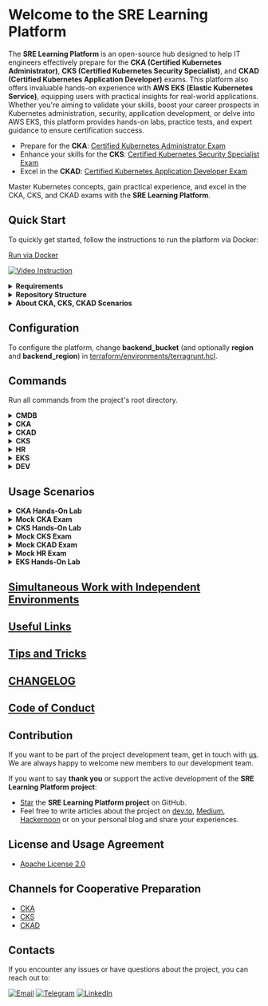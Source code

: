 # Welcome to the SRE Learning Platform

The **SRE Learning Platform** is an open-source hub designed to help IT engineers effectively prepare for the **CKA (Certified Kubernetes Administrator)**, **CKS (Certified Kubernetes Security Specialist)**, and **CKAD (Certified Kubernetes Application Developer)** exams. This platform also offers invaluable hands-on experience with **AWS EKS (Elastic Kubernetes Service)**, equipping users with practical insights for real-world applications. Whether you're aiming to validate your skills, boost your career prospects in Kubernetes administration, security, application development, or delve into AWS EKS, this platform provides hands-on labs, practice tests, and expert guidance to ensure certification success.

- Prepare for the **CKA**: [Certified Kubernetes Administrator Exam](https://training.linuxfoundation.org/certification/certified-kubernetes-administrator-cka/)
- Enhance your skills for the **CKS**: [Certified Kubernetes Security Specialist Exam](https://training.linuxfoundation.org/certification/certified-kubernetes-security-specialist/)
- Excel in the **CKAD**: [Certified Kubernetes Application Developer Exam](https://training.linuxfoundation.org/certification/certified-kubernetes-application-developer-ckad/)

Master Kubernetes concepts, gain practical experience, and excel in the CKA, CKS, and CKAD exams with the **SRE Learning Platform**.

## Quick Start
To quickly get started, follow the instructions to run the platform via Docker:

[Run via Docker](docs/run_from_docker.MD)

[![Video Instruction](docs/images/run_via_docker.gif)](https://youtu.be/Xh6sWzafBmw "Run via Docker")

<details>
  <summary><strong>Requirements</strong></summary>

- [GNU Make](https://www.gnu.org/software/make/) >= 4.2.1
- [Terraform](https://developer.hashicorp.com/terraform/tutorials/aws-get-started/install-cli) >= v1.6.6
- [Terragrunt](https://terragrunt.gruntwork.io/docs/getting-started/install/) >= v0.54.8
- [jq](https://jqlang.github.io/jq/download/) >= 1.6
- [AWS IAM user](https://docs.aws.amazon.com/IAM/latest/UserGuide/id_users_create.html) + [Access key](https://docs.aws.amazon.com/IAM/latest/UserGuide/id_credentials_access-keys.html) (or [IAM role](https://docs.aws.amazon.com/IAM/latest/UserGuide/id_roles.html)) with [Admin privilege for VPC, EC2, IAM, EKS](https://docs.aws.amazon.com/IAM/latest/UserGuide/access_policies.html)
- [AWS CLI](https://docs.aws.amazon.com/cli/latest/userguide/getting-started-version.html) > 2.2.30
- [AWS profile](https://docs.aws.amazon.com/cli/latest/userguide/cli-configure-files.html)

Or you can [run via Docker](docs/run_from_docker.MD) ([video instruction](https://youtu.be/Xh6sWzafBmw))

</details>

<details>
  <summary><strong>Repository Structure</strong></summary>

The repository is organized into the following sections:

- **[Makefile](Makefile)** - Contains scenarios for launching hands-on labs and mock exams.
- **[tasks](tasks)** - Contains lab scenarios and mock exam scripts.
  - **[cka](tasks/cka)** - Everything related to CKA.
    - **[labs](tasks/cka/labs)** - Hands-on labs for the CKA exam.
    - **[mock](tasks/cka/mock)** - Mock scripts for the CKA exam.
  - **[cks](tasks/cks)** - Everything related to CKS.
    - **[labs](tasks/cks/labs)** - Hands-on labs for the CKS exam.
    - **[mock](tasks/cks/mock)** - Mock scripts for the CKS exam.
- **[terraform](terraform)** - Contains modules and Terraform environments.
  - **[environments](terraform/environments)** - Terragrunt (Terraform) environments.
  - **[modules](terraform/modules)** - Terraform modules.

</details>

<details>
  <summary><strong>About CKA, CKS, CKAD Scenarios</strong></summary>

- The platform uses **AWS** to create the following resources: **VPC**, **subnets**, **security groups**, **EC2** (spot), **S3**.
- After launching the scenarios, the platform will create all necessary resources and provide access to Kubernetes clusters.
- To create clusters, the platform uses **kubeadm**.
- You can easily add your own scenario using the existing Terraform module [k8s_self_management](terraform/modules/k8s_self_management).
- The [k8s_self_management](terraform/modules/k8s_self_management) module supports versions:
````
k8s version  : [ 1.21 , 1.29 ]   https://kubernetes.io/releases/
Rintime :
    docker                   [1.21 , 1.23]
    cri-o                    [1.21 , 1.29]
    containerd               [1.21 , 1.29]   # cks, cka  default 1.29
    containerd_gvizor        [1.21 , 1.29]
OS for nodes  :
   ubuntu  :  20.04 LTS  ,  22.04 LTS   # cks default  20.04 LTS
CNI :  calico
````

</details>

## Configuration
To configure the platform, change **backend_bucket** (and optionally **region** and **backend_region**) in [terraform/environments/terragrunt.hcl](terraform/environments/terragrunt.hcl#L4).

## Commands
Run all commands from the project's root directory.

<details>
<summary><strong>CMDB</strong></summary>

- `make cmdb_get_env_all` - Get a list of all resources in CMDB.
- `USER_ID='myuser' ENV_ID='01' make cmdb_get_user_env_data` - Show all created resources of user **myuser** in environment **01**.
- `USER_ID='myuser' ENV_ID='01' make cmdb_get_user_env_lock` - Show all lock resources of user **myuser** in environment **01**.
- `USER_ID='myuser' make cmdb_get_user_env_lock` - Show all lock resources of user **myuser** in **all** environments.
- `USER_ID='myuser' make cmdb_get_user_env_data` - Show all data resources of user **myuser** in **all** environments.
- `CMDB_ITEM='CMDB_data_myuser_02_k8s_cluster1' make cmdb_get_item` - Get detailed information about **CMDB_data_myuser_02_k8s_cluster1** resource.

</details>

<details>
<summary><strong>CKA</strong></summary>

### CKA Task
- `TASK=01 make run_cka_task` - Create CKA [hands-on lab](docs/labs.MD#cka-labs) number 01.
- `TASK=01 make delete_cka_task` - Delete CKA hands-on lab.
- `TASK=01 make run_cka_task_clean` - Run CKA task with clean Terragrunt cache.
- `make output_cka_task` - Show **outputs** from **cka_task**.

### CKA Mock
- `TASK=01 make run_cka_mock` - Create mock CKA exam [number 01](tasks/cka/mock/01).
- `make delete_cka_mock` - Delete mock CKA exam.
- `TASK=01 make run_cka_mock_clean` - Create mock CKA exam [number 01](tasks/cka/mock/01) with clean Terragrunt cache.
- `make output_cka_mock` - Show **outputs** from **cka_mock**.

</details>

<details>
<summary><strong>CKAD</strong></summary>

### CKAD Mock
- `TASK=01 make run_ckad_mock` - Create mock CKAD exam [number 01](tasks/ckad/mock/01).
- `make delete_ckad_mock` - Delete mock CKAD exam.
- `TASK=01 make run_ckad_mock_clean` - Create mock CKAD exam [number 01](tasks/ckad/mock/01) with clean Terragrunt cache.
- `make output_ckad_mock` - Show **outputs** from **ckad_mock**.

</details>

<details>
<summary><strong>CKS</strong></summary>

### CKS Task
- `TASK=10 make run_cks_task` - Create CKS [hands-on lab](docs/labs.MD#cks-labs) number 10.
- `TASK=10 make delete_cks_task` - Delete CKS hands-on lab.
- `TASK=10 make run_cks_task_clean` - Run CKS task with clean Terragrunt cache.
- `make output_cks_task` - Show **outputs** from **cks_task**.

### CKS Mock
- `TASK=01 make run_cks_mock` - Create mock CKS exam [number 01](tasks/cks/mock/01).
- `make delete_cks_mock` - Delete mock CKS exam.
- `TASK=01 make run_cks_mock_clean` - Create mock CKS exam [number 01](tasks/cks/mock/01) with clean Terragrunt cache.
- `make output_cks_mock` - Show **outputs** from **cks_mock**.

</details>

<details>
<summary><strong>HR</strong></summary>

### HR Mock
- `TASK=01 make run_hr_mock` - Create mock HR exam [number 01](tasks/hr/mock/01).
- `make delete_hr_mock` - Delete mock HR exam.
- `TASK=01 make run_hr_mock_clean` - Create mock HR exam [number 01](tasks/hr/mock/01) with clean Terragrunt cache.
- `make output_hr_mock` - Show **outputs** from **hr_mock**.

</details>

<details>
<summary><strong>EKS</strong></summary>

### EKS Task
- `TASK={lab_number} make run_eks_task` - Create hands-on lab.
- `make delete_eks_task` - Delete EKS lab cluster.

</details>

<details>
<summary><strong>DEV</strong></summary>

- `make lint` - Run linter on the project.

</details>

## Usage Scenarios

<details>
<summary><strong>CKA Hands-On Lab</strong></summary>

- Choose [a hands-on lab](docs/labs.MD#cka-labs) number.
- Create CKA lab cluster: `TASK={lab_number} make run_cka_task`.
- Find {master_external_ip} in Terraform output.
- Log in to master node via SSH: `ssh ubuntu@{master_external_ip} -i {key}`.
- Check init logs: `tail -f /var/log/cloud-init-output.log`.
- Read lab descriptions in `{lab_number}/README.MD`.
- Check solution in `{lab_number}/SOLUTION.MD`.
- Delete CKA lab cluster: `make delete_cka_task`.
- Clean CKA lab cluster `.terraform` folder: `make clean_cka_task`.

</details>

<details>
<summary><strong>Mock CKA Exam</strong></summary>

[Video instruction for launching **CKA mock exam**](https://www.youtube.com/watch?v=P-YYX4CTWIg)

- Choose [a mock exam](tasks/cka/mock) number.
- Change instance type from `spot` to `ondemand` in `{mock_number}/env.hcl` if needed.
- Create mock CKA exam: `TASK={mock_number} make run_cka_mock`.
- Find `worker_pc_ip` in Terraform output.
- Connect to `worker_pc_ip` with your SSH key and user `ubuntu`.
- Open questions list `{mock_number}/README.MD` and do tasks.
- Use `ssh {kubernetes_nodename}` from work pc to connect to node.
- Run `time_left` on work pc to check time.
- Run `check_result` on work pc to check result.
- Delete mock CKA exam: `make delete_cka_mock`.
- Find exam solutions in `{mock_number}/worker/files/solutions` and [video](https://youtu.be/IZsqAPpbBxM) for [mock 01](tasks/cka/mock/01).
- Find exam tests in `{mock_number}/worker/files/tests.bats`.

</details>

<details>
<summary><strong>CKS Hands-On Lab</strong></summary>

- Choose [CKS lab](docs/labs.MD#cks-labs) number.
- Change **ami_id** in `{lab_number}/scripts/terragrunt.hcl` if you changed **region**.
- Create CKS lab cluster: `TASK={lab_number} make run_cks_task`.
- Find {master_external_ip} in Terraform output.
- Log in to master node via SSH: `ssh ubuntu@{master_external_ip} -i {key}`.
- Check init logs: `tail -f /var/log/cloud-init-output.log`.
- Read lab descriptions in `{lab_number}/README.MD`.
- Check solution in `{lab_number}/SOLUTION.MD`.
- Delete CKS lab cluster: `make delete_cks_task`.
- Clean CKS lab cluster `.terraform` folder: `make clean_cks_task`.

</details>

<details>
<summary><strong>Mock CKS Exam</strong></summary>

[Video instruction for launching **CKS mock exam**](https://youtu.be/_GbsBOMaJ9Q)

- Choose [a mock exam](tasks/cks/mock) number.
- Change **ubuntu_version** in `{mock_number}/env.hcl` if needed.
- Change instance type from `spot` to `ondemand` in `{mock_number}/env.hcl` if needed.
- Create mock CKS exam: `TASK={mock_number} make run_cks_mock` or `TASK={mock_number} make run_cks_mock_clean` if you'd like to run with **clean** Terragrunt cache.
- Find `worker_pc_ip` in Terraform output.
- Connect to `worker_pc_ip` with your SSH key and user `ubuntu`.
- Open questions list `{mock_number}/README.MD` and do tasks.
- Use `ssh {kubernetes_nodename}` from work pc to connect to node.
- Run `time_left` on work pc to check time.
- Run `check_result` on work pc to check result.
- Delete mock CKS exam: `make delete_cks_mock`.
- Find exam solutions in `{mock_number}/worker/files/solutions` and [video](https://youtu.be/I8CPwcGbrG8) for [mock 1](tasks/cks/mock/01).
- Find exam tests in `{mock_number}/worker/files/tests.bats`.

</details>

<details>
<summary><strong>Mock CKAD Exam</strong></summary>

[Video instruction for launching **CKAD mock exam**](https://youtu.be/7X4Y9QhbTsk)

- Choose [a mock exam](tasks/ckad/mock) number.
- Change **ubuntu_version** in `{mock_number}/env.hcl` if needed.
- Change instance type from `spot` to `ondemand` in `{mock_number}/env.hcl` if needed.
- Create mock CKAD exam: `TASK={mock_number} make run_ckad_mock` or `TASK={mock_number} make run_ckad_mock_clean` if you'd like to run with **clean** Terragrunt cache.
- Find `worker_pc_ip` in Terraform output.
- Connect to `worker_pc_ip` with your SSH key and user `ubuntu`.
- Open questions list `{mock_number}/README.MD` and do tasks.
- Use `ssh {kubernetes_nodename}` from work pc to connect to node.
- Run `time_left` on work pc to check time.
- Run `check_result` on work pc to check result.
- Delete mock CKAD exam: `make delete_ckad_mock`.
- Find exam solutions in `{mock_number}/worker/files/solutions` and [video](https://youtu.be/yQK7Ca8d-yw) for [mock 1](tasks/ckad/mock/01).
- Find exam tests in `{mock_number}/worker/files/tests.bats`.

</details>

<details>
<summary><strong>Mock HR Exam</strong></summary>

[Video instruction for launching **HR mock exam**](https://youtu.be/4CTC1jl8lxE)

- Choose [a mock exam](tasks/hr/mock) number.
- Change **ubuntu_version** in `{mock_number}/env.hcl` if needed.
- Change instance type from `spot` to `ondemand` in `{mock_number}/env.hcl` if needed.
- Create mock HR exam: `TASK={mock_number} make run_hr_mock` or `TASK={mock_number} make run_hr_mock_clean` if you'd like to run with **clean** Terragrunt cache.
- Find `worker_pc_ip` in Terraform output.
- Connect to `worker_pc_ip` with your SSH key and user `ubuntu`.
- Open questions list `{mock_number}/README.MD` and do tasks.
- Use `ssh {kubernetes_nodename}` from work pc to connect to node.
- Run `time_left` on work pc to check time.
- Run `check_result` on work pc to check result.
- Delete mock HR exam: `make delete_hr_mock`.
- Find exam solutions in `{mock_number}/worker/files/solutions` and [video](https://youtu.be/4CTC1jl8lxE) for [mock 1](tasks/hr/mock/01).
- Find exam tests in `{mock_number}/worker/files/tests.bats`.

</details>

<details>
<summary><strong>EKS Hands-On Lab</strong></summary>

- Choose [labs](docs/labs.MD#eks-labs) number.
- Create hands-on lab: `TASK={lab_number} make run_eks_task`.
- Find `worker_pc_ip` in Terraform output.
- Log in to worker pc node via SSH: `ssh ubuntu@{worker_pc_ip} -i {key}`.
- Read lab descriptions in `{lab_number}/README.MD`.
- Check solution in `{lab_number}/SOLUTION.MD`.
- Delete EKS lab cluster: `make delete_eks_task`.

</details>

## [Simultaneous Work with Independent Environments](docs/multiple_users_envs.MD)

## [Useful Links](docs/links.MD)

## [Tips and Tricks](docs/tips_and_tricks.MD)

## [CHANGELOG](CHANGELOG/CHANGELOG.MD)

## [Code of Conduct](docs/CODE_OF_CONDUCT.md)

## Contribution
If you want to be part of the project development team, get in touch with [us](https://github.com/ViktorUJ/cks/tree/master#contacts). We are always happy to welcome new members to our development team.

If you want to say **thank you** or support the active development of the **SRE Learning Platform project**:
- [Star](https://github.com/ViktorUJ/cks) the **SRE Learning Platform project** on GitHub.
- Feel free to write articles about the project on [dev.to](https://dev.to/), [Medium](https://medium.com/), [Hackernoon](https://hackernoon.com) or on your personal blog and share your experiences.

## License and Usage Agreement
- [Apache License 2.0](LICENSE)

## Channels for Cooperative Preparation
- [CKA](https://t.me/sre_platform_cka)
- [CKS](https://t.me/sre_platform_cks)
- [CKAD](https://t.me/sre_platform_ckad)

## Contacts

If you encounter any issues or have questions about the project, you can reach out to:

[![Email](https://badgen.net/badge/icon/email?icon=email&label)](mailto:viktoruj@gmail.com) [![Telegram](https://badgen.net/badge/icon/telegram?icon=telegram&label)](https://t.me/viktor_uj) [![LinkedIn](https://badgen.net/badge/icon/linkedin?icon=linkedin&label)](https://www.linkedin.com/in/viktar-mikalayeu-mns)
